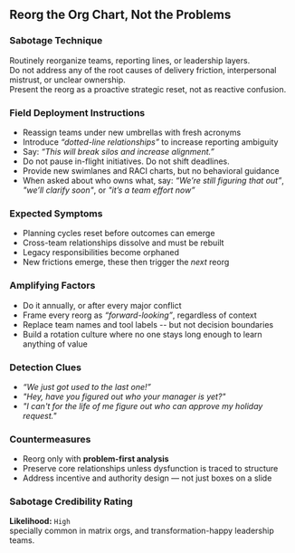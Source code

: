 ## Reorg the Org Chart, Not the Problems

### Sabotage Technique
Routinely reorganize teams, reporting lines, or leadership layers.  
Do not address any of the root causes of delivery friction, interpersonal mistrust, or unclear ownership.  
Present the reorg as a proactive strategic reset, not as reactive confusion.

###  Field Deployment Instructions

- Reassign teams under new umbrellas with fresh acronyms
- Introduce _“dotted-line relationships”_ to increase reporting ambiguity
- Say: _“This will break silos and increase alignment.”_
- Do not pause in-flight initiatives. Do not shift deadlines.
- Provide new swimlanes and RACI charts, but no behavioral guidance
- When asked about who owns what, say: _“We’re still figuring that out”_, _"we’ll clarify soon"_, or _"it’s a team effort now”_

### Expected Symptoms
- Planning cycles reset before outcomes can emerge
- Cross-team relationships dissolve and must be rebuilt
- Legacy responsibilities become orphaned
- New frictions emerge, these then trigger the *next* reorg

### Amplifying Factors
- Do it annually, or after every major conflict
- Frame every reorg as _“forward-looking”_, regardless of context
- Replace team names and tool labels -- but not decision boundaries
- Build a rotation culture where no one stays long enough to learn anything of value

### Detection Clues

- _“We just got used to the last one!”_
- _"Hey, have you figured out who your manager is yet?"_
- _"I can't for the life of me figure out who can approve my holiday request."_

### Countermeasures

- Reorg only with **problem-first analysis**
- Preserve core relationships unless dysfunction is traced to structure
- Address incentive and authority design — not just boxes on a slide

### Sabotage Credibility Rating

**Likelihood:** `High`  
specially common in matrix orgs, and transformation-happy leadership teams.
